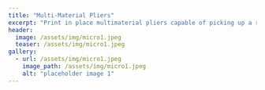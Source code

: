 ```yaml
---
title: "Multi-Material Pliers"
excerpt: "Print in place multimaterial pliers capable of picking up a resistor"
header:
  image: /assets/img/micro1.jpeg
  teaser: /assets/img/micro1.jpeg
gallery:
  - url: /assets/img/micro1.jpeg
    image_path: /assets/img/micro1.jpeg
    alt: "placeholder image 1"
---
```

